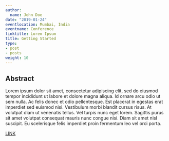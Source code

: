 ```yaml
---
author:
  name: John Doe
date: "2019-01-24"
eventlocation: Mumbai, India
eventname: Conference
linktitle: Lorem Ipsum
title: Getting Started
type:
- post
- posts
weight: 10
---
```


## Abstract

Lorem ipsum dolor sit amet, consectetur adipiscing elit, sed do eiusmod tempor incididunt ut labore et dolore magna aliqua. Id ornare arcu odio ut sem nulla. Ac felis donec et odio pellentesque. Est placerat in egestas erat imperdiet sed euismod nisi. Vestibulum morbi blandit cursus risus. At volutpat diam ut venenatis tellus. Vel turpis nunc eget lorem. Sagittis purus sit amet volutpat consequat mauris nunc congue nisi. Diam sit amet nisl suscipit. Eu scelerisque felis imperdiet proin fermentum leo vel orci porta.

[LINK](https://gohugo.io/getting-started/)